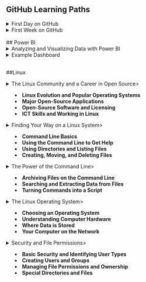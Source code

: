 ## GitHub Learning Paths
<details>
  <summary>First Day on GitHub</summary><br>
  <ul>
    <li><b>Introduction to GitHub:</b> This went over the basics of GitHub. I assigned myself to an issue, and went through processes like creating branches and pull requests, and merging those pull requests.</li>
    <li><b>Communication using Markdown:</b> With the help of this section, I used Markdown formatting to create lists, add headings, include images and links, and apply emphasis to text.</li>
    <li><b>Uploading Your Project to GitHub:</b> For this last section of my first day I prepared a project and uploaded it to a private repository.</li>
  </ul>
 </details>
<details>
  <summary>First Week on GitHub</summary><br>
  <ul>
    <li><b>GitHub Pages:</b> In this section I created a GitHub Pages site and customized it with blogs and other items using pull requests.</li>
    <li><b>Reviewing pull requests:</b> As part of this module I assigned myself to, commented on, and merged various pull requests, including looking at reviews and applying suggestions.</li>
    <li><b>Managing merge conflicts:</b> In this section I created conflicts and merged pull requests once those conflicts were resolved.</li>
    <li><b>Securing your workflows:</b> For this last section I enabled repository settings and updated the dependcy in order to secure my workflow.</li>
  </ul>
</details>

<br>
## Power BI
<details>
  <summary>Analyzing and Visualizing Data with Power BI</summary><br>
  This is a copy of the syllabus for my Power BI course:<br>
  <img src="EdxCourse.jpeg" alt="Power BI Syllabus"><br><br>
  
  Here's a breakdown of each chapter:
  <ul>
    <li><b>Introduction:</b> This provided an overview of how Power BI works, including the tools and community that are available for support.</li>
    <li><b>Power BI Desktop Data Transformations:</b> This chapter was about learning to handle data using Power BI Desktop. Specifically I practiced importing data from databases or other sources, editing for certain data types, transforming columns, and pulling only certain data using query parameters.</li>
    <li><b>Power BI Desktop Modeling:</b> In this module I learned about how to manipulate data in the Power BI Desktop. This included creating new calculated columns or measures, filtering data, and learning about how to create and manipulate new data within the application.</li>
    <li><b>Power BI Desktop Visualization:</b> For this section I created and worked with various visualizations including pie charts, treemaps, slicers, maps, waterfalls, scatter plots, gauges, and other elements.</li>
    <li><b>Power BI Service:</b> This section focused on creating and sharing dashboards. Skills I gained included learning how to pin and arrange different elements into a dashboard and publishing that dashboard to the web.</li>
    <li><b>Working with Excel:</b> This module helped to teach me about how Excel and Power BI work together. This included importing Excel data into Power BI, analyzing that data, and being able to pin data directly from Excel into Power BI.</li>
    <li><b>Direct Connectivity:</b> This chapter was about using Power BI to connect to other data sources and extract data to analyze from them. As part of this section, I connected to a SQL database and used data from there to create visualizations and reports.</li>
    <li><b>Developer API:</b> In this chapter I learned that Power BI can integrate with other applications to pull data and create custom visualizations. Specifically, I downloaded visuals such as Sunburst or Radar for this purpose.</li>
    <li><b>Mobile App:</b> In this last module I learned about mobile access to Power BI, and learned how to modify reports and dashboards to be viewed on a mobile device.</li>
  </ul>
</details>
<details>
  <summary>Example Dashboard</summary><br>
  As part of my Power BI training I created an example dashboard using the <a href="https://docs.microsoft.com/en-us/power-bi/sample-retail-analysis">Retail Analysis</a> sample dataset from Microsoft. A video of me explaining my dashboard can be found <a href="https://youtu.be/M_BMv8Bf7pQ">here</a>.<br><br>
  My dashboard was creating using data collected from a retail business with two chains. My analyses mostly focused on sales or profit, and I also included one section focusing on business by geographic location and one section comparing newer stores to previously existing stores. <br><br>
  <img src= "Dashboard1.png" alt="Power BI Dashboard"><br>
  <img src= "Dashboard2.png" alt="Power BI Dashboard"><br><br>
  <img src= "Dashboard3.png" alt="Power BI Dashboard"><br><br>
  <img src= "Dashboard4.png" alt="Power BI Dashboard"><br>
</details><br>

##Linux
<details>
  <summary>The Linux Community and a Career in Open Source><br>
  <ul>
    <li><b>Linux Evolution and Popular Operating Systems</b> </li>
    <li><b>Major Open-Source Applications</b> </li>
    <li><b>Open-Source Software and Licensing</b> </li>
    <li><b>ICT Skills and Working in Linux</b></li>
  </ul>
 </details>
  <details>
  <summary>Finding Your Way on a Linux System><br>
  <ul>
    <li><b>Command Line Basics</b> </li>
    <li><b>Using the Command Line to Get Help</b> </li>
    <li><b>Using Directories and Listing Files</b> </li>
    <li><b>Creating, Moving, and Deleting Files</b></li>
  </ul>
 </details>
    <details>
  <summary>The Power of the Command Line><br>
  <ul>
    <li><b>Archiving Files on the Command Line</b> </li>
    <li><b>Searching and Extracting Data from Files</b> </li>
    <li><b>Turning Commands into a Script</b> </li>
  </ul>
 </details>
      <details>
  <summary>The Linux Operating System><br>
  <ul>
    <li><b>Choosing an Operating System</b> </li>
    <li><b>Understanding Computer Hardware</b> </li>
    <li><b>Where Data is Stored</b> </li>
    <li><b>Your Computer on the Network</b></li>
  </ul>
 </details>
        <details>
  <summary>Security and File Permissions><br>
  <ul>
    <li><b>Basic Security and Identifying User Types</b> </li>
    <li><b>Creating Users and Groups</b> </li>
    <li><b>Managing File Permissions and Ownership</b> </li>
    <li><b>Special Directories and Files</b></li>
  </ul>
 </details>
         
